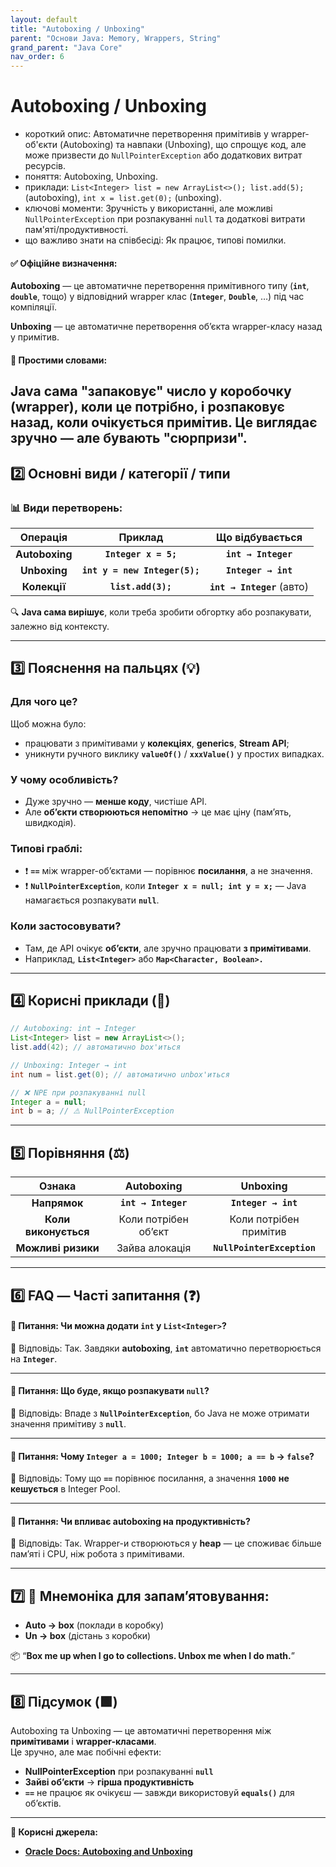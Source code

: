 ```yaml
---
layout: default
title: "Autoboxing / Unboxing"
parent: "Основи Java: Memory, Wrappers, String"
grand_parent: "Java Core"
nav_order: 6
---
```


# Autoboxing / Unboxing

*   короткий опис: Автоматичне перетворення примітивів у wrapper-об'єкти (Autoboxing) та навпаки (Unboxing), що спрощує код, але може призвести до `NullPointerException` або додаткових витрат ресурсів.
*   поняття: Autoboxing, Unboxing.
*   приклади: `List<Integer> list = new ArrayList<>(); list.add(5);` (autoboxing), `int x = list.get(0);` (unboxing).
*   ключові моменти: Зручність у використанні, але можливі `NullPointerException` при розпакуванні `null` та додаткові витрати пам'яті/продуктивності.
*   що важливо знати на співбесіді: Як працює, типові помилки.

#### **✅ Офіційне визначення:**

**Autoboxing** — це автоматичне перетворення примітивного типу (**`int`**, **`double`**, тощо) у відповідний wrapper клас (**`Integer`**, **`Double`**, …) під час компіляції.

**Unboxing** — це автоматичне перетворення обʼєкта wrapper-класу назад у примітив.

#### **🧠 Простими словами:**

Java сама "запаковує" число у коробочку (wrapper), коли це потрібно, і розпаковує назад, коли очікується примітив. Це виглядає зручно — але бувають **"сюрпризи"**.
---

## **2️⃣ Основні види / категорії / типи**

### **📊 Види перетворень:**

| Операція | Приклад | Що відбувається |
| :---: | :---: | :---: |
| **Autoboxing** | **`Integer x = 5;`** | **`int → Integer`** |
| **Unboxing** | **`int y = new Integer(5);`** | **`Integer → int`** |
| **Колекції** | **`list.add(3);`** | **`int → Integer`** (авто) |

🔍 **Java сама вирішує**, коли треба зробити обгортку або розпакувати, залежно від контексту.

---

## **3️⃣ Пояснення на пальцях (💡)**

### **Для чого це?**

Щоб можна було:

* працювати з примітивами у **колекціях**, **generics**, **Stream API**;
* уникнути ручного виклику **`valueOf()`** / **`xxxValue()`** у простих випадках.

### **У чому особливість?**

* Дуже зручно — **менше коду**, чистіше API.
* Але **обʼєкти створюються непомітно** → це має ціну (памʼять, швидкодія).

### **Типові граблі:**

* ❗ **`==`** між wrapper-обʼєктами — порівнює **посилання**, а не значення.
* ❗ **`NullPointerException`**, коли **`Integer x = null; int y = x;`** — Java намагається розпакувати **`null`**.

### **Коли застосовувати?**

* Там, де API очікує **обʼєкти**, але зручно працювати **з примітивами**.
* Наприклад, **`List<Integer>`** або **`Map<Character, Boolean>.`**

---

## **4️⃣ Корисні приклади (🧪)**

```java
// Autoboxing: int → Integer
List<Integer> list = new ArrayList<>();
list.add(42); // автоматично box'иться

// Unboxing: Integer → int
int num = list.get(0); // автоматично unbox'иться

// ❌ NPE при розпакуванні null
Integer a = null;
int b = a; // ⚠️ NullPointerException
```

---

## **5️⃣ Порівняння (⚖️)**

| Ознака | Autoboxing | Unboxing |
| :---: | :---: | :---: |
| **Напрямок** | **`int → Integer`** | **`Integer → int`** |
| **Коли виконується** | Коли потрібен обʼєкт | Коли потрібен примітив |
| **Можливі ризики** | Зайва алокація | **`NullPointerException`** |

---

## **6️⃣ FAQ — Часті запитання (❓)**

#### **🔹 Питання: Чи можна додати `int` у `List<Integer>`?**

💬 Відповідь: Так. Завдяки **autoboxing**, **`int`** автоматично перетворюється на **`Integer`**.

---

#### **🔹 Питання: Що буде, якщо розпакувати `null`?**

💬 Відповідь: Впаде з **`NullPointerException`**, бо Java не може отримати значення примітиву з **`null`**.

---

#### **🔹 Питання: Чому `Integer a = 1000; Integer b = 1000; a == b` → `false`?**

💬 Відповідь: Тому що **`==`** порівнює посилання, а значення **`1000`** **не кешується** в Integer Pool.

---

#### **🔹 Питання: Чи впливає autoboxing на продуктивність?**

💬 Відповідь: Так. Wrapper-и створюються у **heap** — це споживає більше памʼяті і CPU, ніж робота з примітивами.

---

## **7️⃣ 🧠 Мнемоніка для запам’ятовування:**

* **Auto → box** (поклади в коробку)
* **Un → box** (дістань з коробки)

📦 “**Box me up when I go to collections. Unbox me when I do math.**”

---

## **8️⃣ Підсумок (🟩)**

Autoboxing та Unboxing — це автоматичні перетворення між **примітивами** і **wrapper-класами**.  
Це зручно, але має побічні ефекти:

* **NullPointerException** при розпакуванні **`null`**
* **Зайві обʼєкти** → **гірша продуктивність**
* **`==`** не працює як очікуєш — завжди використовуй **`equals()`** для обʼєктів.

---

**🔗 Корисні джерела:**

* [**Oracle Docs: Autoboxing and Unboxing**](https://docs.oracle.com/javase/tutorial/java/data/autoboxing.html)